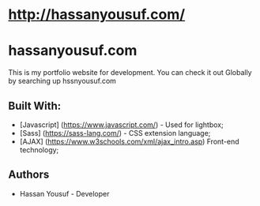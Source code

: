 # http://hassanyousuf.com/


# hassanyousuf.com

This is my portfolio website for development. You can check it out Globally by searching up hssnyousuf.com


## Built With: 
* [Javascript] (https://www.javascript.com/) - Used for lightbox;
* [Sass] (https://sass-lang.com/) - CSS extension language;
* [AJAX] (https://www.w3schools.com/xml/ajax_intro.asp) Front-end technology;

## Authors
* Hassan Yousuf - Developer
